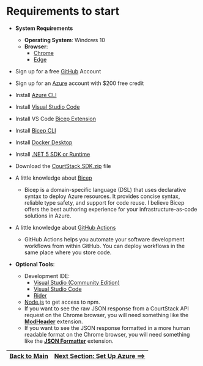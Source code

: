 # Requirements to start

* **System Requirements**
  * **Operating System**: Windows 10
  * **Browser**:
    * [Chrome](https://www.google.com/chrome/)
    * [Edge](https://www.microsoft.com/en-us/windows/microsoft-edge)
* Sign up for a free [GitHub](https://github.com/signup) Account
* Sign up for an [Azure](https://azure.microsoft.com/en-us/free) account with $200 free credit
* Install [Azure CLI](https://learn.microsoft.com/en-us/cli/azure)
* Install [Visual Studio Code](https://code.visualstudio.com)
* Install VS Code [Bicep Extension](https://marketplace.visualstudio.com/items?*temName=ms-azuretools.vscode-bicep)
* Install [Bicep CLI](https://learn.microsoft.com/en-us/azure/*zure-resource-manager/bicep/install)
* Install [Docker Desktop](https://www.docker.com/products/docker-desktop)
* Install [.NET 5 SDK or Runtime](https://dotnet.microsoft.com/en-us/download/dotnet/5.0)
* Download the [CourtStack.SDK.zip](https://github.com/CourtStack/CTC-Workshop-2021/releases/download/2021.09.11/CourtStack.SDK.zip) file
* A little knowledge about [Bicep](Bicep.md)
  * Bicep is a domain-specific language (DSL) that uses declarative syntax to deploy Azure resources. It provides concise syntax, reliable type safety, and support for code reuse. I believe Bicep offers the best authoring experience for your infrastructure-as-code solutions in Azure.

* A little knowledge about [GitHub Actions](https://docs.github.com/en/actions)
  * GitHub Actions helps you automate your software development workflows from within GitHub. You can deploy workflows in the same place where you store code.
* **Optional Tools**:
  * Development IDE:
    * [Visual Studio (Community Edition)](https://visualstudio.microsoft.com/downloads/)
    * [Visual Studio Code](https://code.visualstudio.com/)
    * [Rider](https://jetbrains.com/rider/)
  * [Node.js](https://nodejs.org) to get access to npm.
  * If you want to see the raw JSON response from a CourtStack API request on the Chrome browser, you will need something like the **[ModHeader](https://chrome.google.com/webstore/detail/modheader/idgpnmonknjnojddfkpgkljpfnnfcklj/related)** extension.
  * If you want to see the JSON response formatted in a more human readable format on the Chrome browser, you will need something like the **[JSON Formatter](https://chrome.google.com/webstore/detail/json-formatter/bcjindcccaagfpapjjmafapmmgkkhgoa/related)** extension.

| [Back to Main](../README.md) | [Next Section: Set Up Azure ==>](SetUpAzure.md) |
|--|--|
